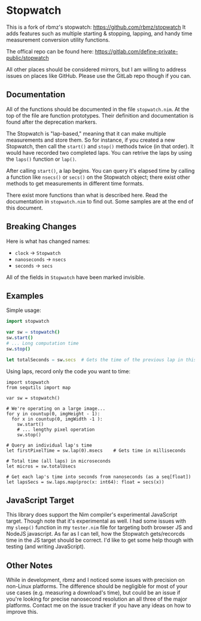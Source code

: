 Stopwatch
=========
This is a fork of rbmz's stopwatch: https://github.com/rbmz/stopwatch
It adds features such as multiple starting & stopping, lapping, and handy time
measurement conversion utility functions.

The offical repo can be found here:
https://gitlab.com/define-private-public/stopwatch

All other places should be considered mirrors, but I am willing to address
issues on places like GitHub.  Please use the GitLab repo though if you can.


Documentation
-------------
All of the functions should be documented in the file `stopwatch.nim`.  At the
top of the file are function prototypes.  Their definition and documentation is
found after the deprecation markers.

The Stopwatch is "lap-based," meaning that it can make multiple measurements and
store them.  So for instance, if you created a new Stopwatch, then call the
`start()` and `stop()` methods twice (in that order).  It would have recorded
two completed laps.  You can retrive the laps by using the `laps()` function or
`lap()`.

After calling `start()`, a lap begins.  You can query it's elapsed time by
calling a function like `nsecs()` or `secs()` on the Stopwatch object; there
exist other methods to get measurements in different time formats.

There exist more functions than what is described here.  Read the documentation
in `stopwatch.nim` to find out.  Some samples are at the end of this document.


Breaking Changes
----------------
Here is what has changed names:

 - `clock` -> `Stopwatch`
 - `nanoseconds` -> `nsecs`
 - `seconds` -> `secs`

All of the fields in `Stopwatch` have been marked invisible.


Examples
--------

Simple usage:

```nim
import stopwatch

var sw = stopwatch()
sw.start()
# ... Long computation time
sw.stop()

let totalSeconds = sw.secs  # Gets the time of the previous lap in this case
```


Using laps, record only the code you want to time:

```
import stopwatch
from sequtils import map

var sw = stopwatch()

# We're operating on a large image...
for y in countup(0, imgHeight - 1):
  for x in countup(0, imgWidth -1 ):
    sw.start()
    # ... lengthy pixel operation
    sw.stop()

# Query an individual lap's time
let firstPixelTime = sw.lap(0).msecs    # Gets time in milliseconds

# Total time (all laps) in microseconds
let micros = sw.totalUsecs

# Get each lap's time into seconds from nanoseconds (as a seq[float])
let lapsSecs = sw.laps.map(proc(x: int64): float = secs(x))
```

JavaScript Target
-----------------

This library does support the Nim compiler's experimental JavaScript target.
Though note that it's experimental as well.  I had some issues with my `sleep()`
function in my `tester.nim` file for targeting both browser JS and NodeJS
javascript.  As far as I can tell, how the Stopwatch gets/recorcds time in the
JS target should be correct.  I'd like to get some help though with testing (and
writing JavaScript).


Other Notes
-----------

While in development, rbmz and I noticed some issues with precision on non-Linux
platforms.  The difference should be negligible for most of your use cases (e.g.
measuring a download's time), but could be an issue if you're looking for
precise nanosecond resolution an all three of the major platforms.  Contact me
on the issue tracker if you have any ideas on how to improve this.

